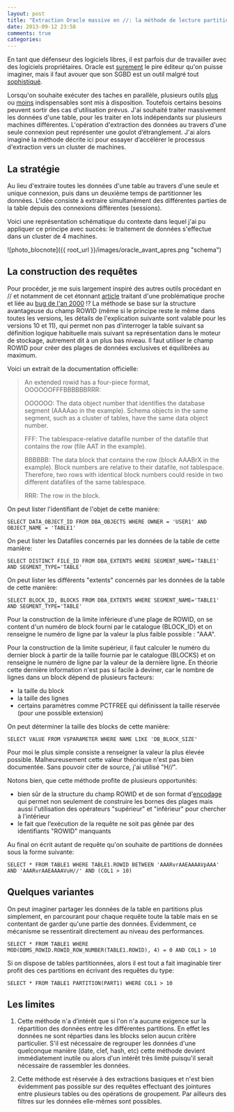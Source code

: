 ```yaml
---
layout: post
title: "Extraction Oracle massive en //: la méthode de lecture partitionnée"
date: 2013-09-12 23:58
comments: true
categories:
---
```

En tant que défenseur des logiciels libres, il est parfois dur de travailler avec des logiciels propriétaires. Oracle est [surement](http://www.reuters.com/article/2013/02/27/us-ellison-airline-idUSBRE91Q11R20130227) le pire éditeur qu'on puisse imaginer, mais il faut avouer que son SGBD est un outil malgré tout [sophistiqué](http://www.xaprb.com/blog/2009/03/13/50-things-to-know-before-migrating-oracle-to-mysql/).

Lorsqu'on souhaite exécuter des taches en parallèle, plusieurs outils [plus](http://docs.oracle.com/cd/E11882_01/server.112/e25523/parallel002.htm) ou [moins](http://docs.oracle.com/cd/E11882_01/appdev.112/e25788/d_parallel_ex.htm) indispensables sont mis à disposition. Toutefois certains besoins peuvent sortir des cas d'utilisation prévus. J'ai souhaité traiter massivement les données d'une table, pour les traiter en lots indépendants sur plusieurs machines différentes. L'opération d'extraction des données au travers d'une seule connexion peut représenter une goulot d’étranglement. J'ai alors imaginé la méthode décrite ici pour essayer d’accélérer le processus d'extraction vers un cluster de machines.


## La stratégie

Au lieu d'extraire toutes les données d'une table au travers d'une seule et unique connexion, puis dans un deuxième temps de partitionner les données. L'idée consiste à extraire simultanément des différentes parties de la table depuis des connexions différentes (sessions).

Voici une représentation schématique du contexte dans lequel j'ai pu appliquer ce principe avec succès: le traitement de données s'effectue dans un cluster de 4 machines.

![photo_blocnote]({{ root_url }}/images/oracle_avant_apres.png "schema")

## La construction des requêtes

Pour procéder, je me suis largement inspiré des autres outils procédant en // et notamment de cet étonnant [article](http://www.jlcomp.demon.co.uk/big_upd.html) traitant d'une problématique proche et liée au [bug de l'an 2000](http://en.wikipedia.org/wiki/Year_2000_problem) !? La méthode se base sur la structure avantageuse du champ ROWID (même si le principe reste le même dans toutes les versions, les détails de l'explication suivante sont valable pour les versions 10 et 11), qui permet non pas d’interroger la table suivant sa définition logique habituelle mais suivant sa représentation dans le moteur de stockage, autrement dit à un plus bas niveau. Il faut utiliser le champ ROWID pour créer des plages de données exclusives et équilibrées au maximum.

Voici un extrait de la documentation officielle:

> An extended rowid has a four-piece format, OOOOOOFFFBBBBBBRRR:
>
>    OOOOOO: The data object number that identifies the database segment (AAAAao in the example). Schema objects in the same segment, such as a cluster of tables, have the same data object number.
>
>    FFF: The tablespace-relative datafile number of the datafile that contains the row (file AAT in the example).
>
>    BBBBBB: The data block that contains the row (block AAABrX in the example). Block numbers are relative to their datafile, not tablespace. Therefore, two rows with identical block numbers could reside in two different datafiles of the same tablespace.
>
>    RRR: The row in the block.
>

On peut lister l'identifiant de l'objet de cette manière:

`SELECT DATA_OBJECT_ID FROM DBA_OBJECTS WHERE OWNER = 'USER1' AND OBJECT_NAME = 'TABLE1'`

On peut lister les Datafiles concernés par les données de la table de cette manière:

`SELECT DISTINCT FILE_ID FROM DBA_EXTENTS WHERE SEGMENT_NAME='TABLE1' AND SEGMENT_TYPE='TABLE'`

On peut lister les différents "extents" concernés par les données de la table de cette manière:

`SELECT BLOCK_ID, BLOCKS FROM DBA_EXTENTS WHERE SEGMENT_NAME='TABLE1' AND SEGMENT_TYPE='TABLE'`

Pour la construction de la limite inférieure d'une plage de ROWID,  on se content d'un numéro de block fourni par le catalogue (BLOCK_ID) et on renseigne le numéro de ligne par la valeur la plus faible possible : "AAA".

Pour la construction de la limite supérieur, il faut calculer le numéro du dernier block à partir de la taille fournie par le catalogue (BLOCKS) et on renseigne le numéro de ligne par la valeur de la dernière ligne. En théorie cette dernière information n'est pas si facile à deviner, car le nombre de lignes dans un block dépend de plusieurs facteurs:

- la taille du block
- la taille des lignes
- certains paramètres comme PCTFREE qui définissent la taille réservée (pour une possible extension)

On peut déterminer la taille des blocks de cette manière:

`SELECT VALUE FROM V$PARAMETER WHERE NAME LIKE 'DB_BLOCK_SIZE'`

Pour moi le plus simple consiste a renseigner la valeur la plus élevée possible. Malheureusement cette valeur théorique n'est pas bien documentée. Sans pouvoir citer de source, j'ai utilisé "H//".

Notons bien, que cette méthode profite de plusieurs opportunités:

- bien sûr de la structure du champ ROWID et de son format d'[encodage](http://en.wikipedia.org/wiki/Base64) qui permet non seulement de construire les bornes des plages mais aussi l'utilisation des opérateurs "supérieur" et "inférieur" pour chercher à l’intérieur
- le fait que l’exécution de la requête ne soit pas gênée par des identifiants "ROWID" manquants

Au final on écrit autant de requête qu'on souhaite de partitions de données sous la forme suivante:

`SELECT * FROM TABLE1 WHERE TABLE1.ROWID BETWEEN 'AAARvrAAEAAAAVpAAA' AND 'AAARvrAAEAAAAVuH//' AND (COL1 > 10)`

## Quelques variantes

On peut imaginer partager les données de la table en partitions plus simplement, en parcourant pour chaque requête toute la table mais en se contentant de garder qu'une partie des données. Évidemment, ce mécanisme se ressentirait directement au niveau des performances.

`SELECT * FROM TABLE1 WHERE MOD(DBMS_ROWID.ROWID_ROW_NUMBER(TABLE1.ROWID), 4) = 0 AND COL1 > 10`

Si on dispose de tables partitionnées, alors il est tout a fait imaginable tirer profit des ces partitions en écrivant des requêtes du type:

`SELECT * FROM TABLE1 PARTITION(PART1) WHERE COL1 > 10`

## Les limites

1. Cette méthode n'a d’intérêt que si l'on n'a aucune exigence sur la répartition des données entre les différentes partitions. En effet les données ne sont réparties dans les blocks selon aucun critère particulier. S'il est nécessaire de regrouper les données d'une quelconque manière (date, clef, hash, etc) cette méthode devient immédiatement inutile ou alors d'un intérêt très limité puisqu'il serait nécessaire de rassembler les données.

2. Cette méthode est réservée à des extractions basiques et n'est bien évidemment pas possible sur des requêtes effectuant des jointures entre plusieurs tables ou des opérations de groupement. Par ailleurs des filtres sur les données elle-mêmes sont possibles.
